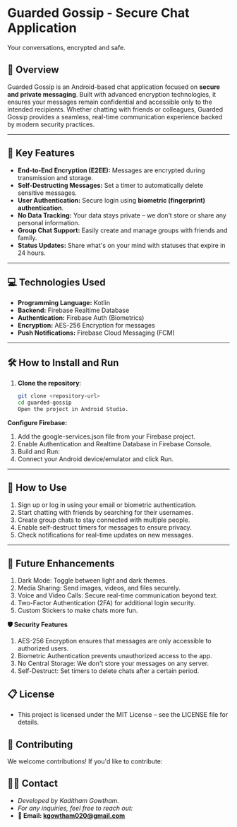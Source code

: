 # **Guarded Gossip - Secure Chat Application**  
Your conversations, encrypted and safe.

## 🚀 **Overview**
Guarded Gossip is an Android-based chat application focused on **secure and private messaging**. Built with advanced encryption technologies, it ensures your messages remain confidential and accessible only to the intended recipients. Whether chatting with friends or colleagues, Guarded Gossip provides a seamless, real-time communication experience backed by modern security practices.

---

## 🔑 **Key Features**
- **End-to-End Encryption (E2EE):** Messages are encrypted during transmission and storage.
- **Self-Destructing Messages:** Set a timer to automatically delete sensitive messages.
- **User Authentication:** Secure login using **biometric (fingerprint) authentication**.
- **No Data Tracking:** Your data stays private – we don’t store or share any personal information.
- **Group Chat Support:** Easily create and manage groups with friends and family.
- **Status Updates:** Share what's on your mind with statuses that expire in 24 hours.

---

## 💻 **Technologies Used**
- **Programming Language:** Kotlin  
- **Backend:** Firebase Realtime Database  
- **Authentication:** Firebase Auth (Biometrics)  
- **Encryption:** AES-256 Encryption for messages  
- **Push Notifications:** Firebase Cloud Messaging (FCM)  

---

## 🛠 **How to Install and Run**  
1. **Clone the repository**:  
   ```bash
   git clone <repository-url>
   cd guarded-gossip
   Open the project in Android Studio.
**Configure Firebase:**
1. Add the google-services.json file from your Firebase project.
2. Enable Authentication and Realtime Database in Firebase Console.
3. Build and Run:
4. Connect your Android device/emulator and click Run.

---




## 📱 **How to Use**
1. Sign up or log in using your email or biometric authentication.
2. Start chatting with friends by searching for their usernames.
3. Create group chats to stay connected with multiple people.
4. Enable self-destruct timers for messages to ensure privacy.
5. Check notifications for real-time updates on new messages.

  ---


## 🎯 **Future Enhancements**
1. Dark Mode: Toggle between light and dark themes.
2. Media Sharing: Send images, videos, and files securely.
3. Voice and Video Calls: Secure real-time communication beyond text.
4. Two-Factor Authentication (2FA) for additional login security.
5. Custom Stickers to make chats more fun.


**🛡 Security Features**
1. AES-256 Encryption ensures that messages are only accessible to authorized users.
2. Biometric Authentication prevents unauthorized access to the app.
3. No Central Storage: We don't store your messages on any server.
4. Self-Destruct: Set timers to delete chats after a certain period.

## 📋 **License**
- This project is licensed under the MIT License – see the LICENSE file for details.


## 🤝 **Contributing**
 We welcome contributions! If you'd like to contribute:

## 🧑‍💻 **Contact**
- _Developed by Kaditham Gowtham._
- *For any inquiries, feel free to reach out:*
- **📧 Email: kgowtham020@gmail.com**

